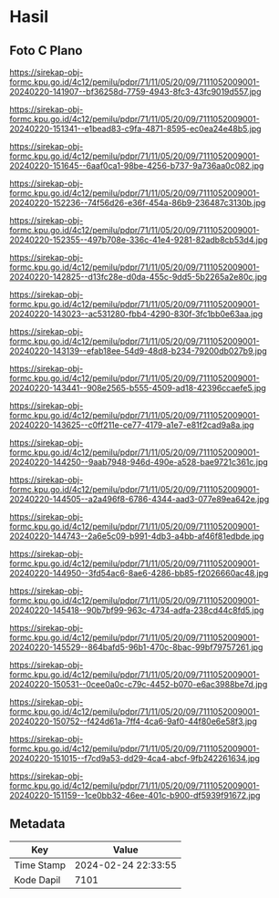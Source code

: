 # Hasil

## Foto C Plano

https://sirekap-obj-formc.kpu.go.id/4c12/pemilu/pdpr/71/11/05/20/09/7111052009001-20240220-141907--bf36258d-7759-4943-8fc3-43fc9019d557.jpg

https://sirekap-obj-formc.kpu.go.id/4c12/pemilu/pdpr/71/11/05/20/09/7111052009001-20240220-151341--e1bead83-c9fa-4871-8595-ec0ea24e48b5.jpg

https://sirekap-obj-formc.kpu.go.id/4c12/pemilu/pdpr/71/11/05/20/09/7111052009001-20240220-151645--6aaf0ca1-98be-4256-b737-9a736aa0c082.jpg

https://sirekap-obj-formc.kpu.go.id/4c12/pemilu/pdpr/71/11/05/20/09/7111052009001-20240220-152236--74f56d26-e36f-454a-86b9-236487c3130b.jpg

https://sirekap-obj-formc.kpu.go.id/4c12/pemilu/pdpr/71/11/05/20/09/7111052009001-20240220-152355--497b708e-336c-41e4-9281-82adb8cb53d4.jpg

https://sirekap-obj-formc.kpu.go.id/4c12/pemilu/pdpr/71/11/05/20/09/7111052009001-20240220-142825--d13fc28e-d0da-455c-9dd5-5b2265a2e80c.jpg

https://sirekap-obj-formc.kpu.go.id/4c12/pemilu/pdpr/71/11/05/20/09/7111052009001-20240220-143023--ac531280-fbb4-4290-830f-3fc1bb0e63aa.jpg

https://sirekap-obj-formc.kpu.go.id/4c12/pemilu/pdpr/71/11/05/20/09/7111052009001-20240220-143139--efab18ee-54d9-48d8-b234-79200db027b9.jpg

https://sirekap-obj-formc.kpu.go.id/4c12/pemilu/pdpr/71/11/05/20/09/7111052009001-20240220-143441--908e2565-b555-4509-ad18-42396ccaefe5.jpg

https://sirekap-obj-formc.kpu.go.id/4c12/pemilu/pdpr/71/11/05/20/09/7111052009001-20240220-143625--c0ff211e-ce77-4179-a1e7-e81f2cad9a8a.jpg

https://sirekap-obj-formc.kpu.go.id/4c12/pemilu/pdpr/71/11/05/20/09/7111052009001-20240220-144250--9aab7948-946d-490e-a528-bae9721c361c.jpg

https://sirekap-obj-formc.kpu.go.id/4c12/pemilu/pdpr/71/11/05/20/09/7111052009001-20240220-144505--a2a496f8-6786-4344-aad3-077e89ea642e.jpg

https://sirekap-obj-formc.kpu.go.id/4c12/pemilu/pdpr/71/11/05/20/09/7111052009001-20240220-144743--2a6e5c09-b991-4db3-a4bb-af46f81edbde.jpg

https://sirekap-obj-formc.kpu.go.id/4c12/pemilu/pdpr/71/11/05/20/09/7111052009001-20240220-144950--3fd54ac6-8ae6-4286-bb85-f2026660ac48.jpg

https://sirekap-obj-formc.kpu.go.id/4c12/pemilu/pdpr/71/11/05/20/09/7111052009001-20240220-145418--90b7bf99-963c-4734-adfa-238cd44c8fd5.jpg

https://sirekap-obj-formc.kpu.go.id/4c12/pemilu/pdpr/71/11/05/20/09/7111052009001-20240220-145529--864bafd5-96b1-470c-8bac-99bf79757261.jpg

https://sirekap-obj-formc.kpu.go.id/4c12/pemilu/pdpr/71/11/05/20/09/7111052009001-20240220-150531--0cee0a0c-c79c-4452-b070-e6ac3988be7d.jpg

https://sirekap-obj-formc.kpu.go.id/4c12/pemilu/pdpr/71/11/05/20/09/7111052009001-20240220-150752--f424d61a-7ff4-4ca6-9af0-44f80e6e58f3.jpg

https://sirekap-obj-formc.kpu.go.id/4c12/pemilu/pdpr/71/11/05/20/09/7111052009001-20240220-151015--f7cd9a53-dd29-4ca4-abcf-9fb242261634.jpg

https://sirekap-obj-formc.kpu.go.id/4c12/pemilu/pdpr/71/11/05/20/09/7111052009001-20240220-151159--1ce0bb32-46ee-401c-b900-df5939f91672.jpg


## Metadata

| Key        | Value               |
| ---------- | ------------------- |
| Time Stamp | 2024-02-24 22:33:55 |
| Kode Dapil | 7101                |



